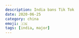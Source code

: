 ```yaml
---
description: India bans Tik Tok
date: 2020-06-25
category: china
emoji: 🇮🇳
tags: [india, major]
---
```


